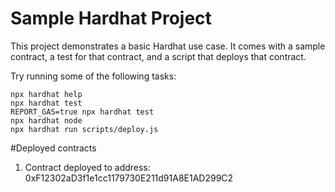 # Sample Hardhat Project

This project demonstrates a basic Hardhat use case. It comes with a sample contract, a test for that contract, and a script that deploys that contract.

Try running some of the following tasks:

```shell
npx hardhat help
npx hardhat test
REPORT_GAS=true npx hardhat test
npx hardhat node
npx hardhat run scripts/deploy.js
```

#Deployed contracts

1. Contract deployed to address: 0xF12302aD3f1e1cc1179730E211d91A8E1AD299C2
